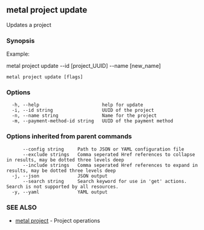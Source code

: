 ## metal project update

Updates a project

### Synopsis

Example:

metal project update --id [project_UUID] --name [new_name]



```
metal project update [flags]
```

### Options

```
  -h, --help                       help for update
  -i, --id string                  UUID of the project
  -n, --name string                Name for the project
  -m, --payment-method-id string   UUID of the payment method
```

### Options inherited from parent commands

```
      --config string     Path to JSON or YAML configuration file
      --exclude strings   Comma seperated Href references to collapse in results, may be dotted three levels deep
      --include strings   Comma seperated Href references to expand in results, may be dotted three levels deep
  -j, --json              JSON output
      --search string     Search keyword for use in 'get' actions. Search is not supported by all resources.
  -y, --yaml              YAML output
```

### SEE ALSO

* [metal project](metal_project.md)	 - Project operations

